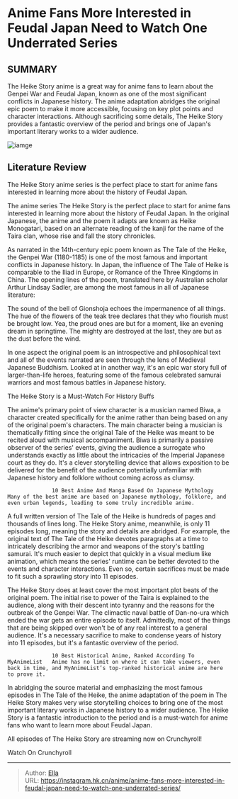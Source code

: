 # Anime Fans More Interested in Feudal Japan Need to Watch One Underrated Series


## SUMMARY 



  The Heike Story anime is a great way for anime fans to learn about the Genpei War and Feudal Japan, known as one of the most significant conflicts in Japanese history.   The anime adaptation abridges the original epic poem to make it more accessible, focusing on key plot points and character interactions.   Although sacrificing some details, The Heike Story provides a fantastic overview of the period and brings one of Japan&#39;s important literary works to a wider audience.  

![iamge](https://static1.srcdn.com/wordpress/wp-content/uploads/2023/10/anime-fans-more-interested-in-feudal-japan-need-to-watch-one-underrated-series.jpg)

## Literature Review

The Heike Story anime series is the perfect place to start for anime fans interested in learning more about the history of Feudal Japan.




The anime series The Heike Story is the perfect place to start for anime fans interested in learning more about the history of Feudal Japan. In the original Japanese, the anime and the poem it adapts are known as Heike Monogatari, based on an alternate reading of the kanji for the name of the Taira clan, whose rise and fall the story chronicles.




As narrated in the 14th-century epic poem known as The Tale of the Heike, the Genpei War (1180-1185) is one of the most famous and important conflicts in Japanese history. In Japan, the influence of The Tale of Heike is comparable to the Iliad in Europe, or Romance of the Three Kingdoms in China. The opening lines of the poem, translated here by Australian scholar Arthur Lindsay Sadler, are among the most famous in all of Japanese literature:


The sound of the bell of Gionshoja echoes the impermanence of all things. The hue of the flowers of the teak tree declares that they who flourish must be brought low. Yea, the proud ones are but for a moment, like an evening dream in springtime. The mighty are destroyed at the last, they are but as the dust before the wind.


In one aspect the original poem is an introspective and philosophical text and all of the events narrated are seen through the lens of Medieval Japanese Buddhism. Looked at in another way, it&#39;s an epic war story full of larger-than-life heroes, featuring some of the famous celebrated samurai warriors and most famous battles in Japanese history.





 The Heike Story is a Must-Watch For History Buffs 
          

The anime&#39;s primary point of view character is a musician named Biwa, a character created specifically for the anime rather than being based on any of the original poem&#39;s characters. The main character being a musician is thematically fitting since the original Tale of the Heike was meant to be recited aloud with musical accompaniment. Biwa is primarily a passive observer of the series&#39; events, giving the audience a surrogate who understands exactly as little about the intricacies of the Imperial Japanese court as they do. It&#39;s a clever storytelling device that allows exposition to be delivered for the benefit of the audience potentially unfamiliar with Japanese history and folklore without coming across as clumsy.

                  10 Best Anime And Manga Based On Japanese Mythology   Many of the best anime are based on Japanese mythology, folklore, and even urban legends, leading to some truly incredible anime.   




A full written version of The Tale of the Heike is hundreds of pages and thousands of lines long. The Heike Story anime, meanwhile, is only 11 episodes long, meaning the story and details are abridged. For example, the original text of The Tale of the Heike devotes paragraphs at a time to intricately describing the armor and weapons of the story&#39;s battling samurai. It&#39;s much easier to depict that quickly in a visual medium like animation, which means the series&#39; runtime can be better devoted to the events and character interactions. Even so, certain sacrifices must be made to fit such a sprawling story into 11 episodes.

The Heike Story does at least cover the most important plot beats of the original poem. The initial rise to power of the Taira is explained to the audience, along with their descent into tyranny and the reasons for the outbreak of the Genpei War. The climactic naval battle of Dan-no-ura which ended the war gets an entire episode to itself. Admittedly, most of the things that are being skipped over won&#39;t be of any real interest to a general audience. It&#39;s a necessary sacrifice to make to condense years of history into 11 episodes, but it&#39;s a fantastic overview of the period.




                  10 Best Historical Anime, Ranked According To MyAnimeList   Anime has no limit on where it can take viewers, even back in time, and MyAnimeList’s top-ranked historical anime are here to prove it.   

In abridging the source material and emphasizing the most famous episodes in The Tale of the Heike, the anime adaptation of the poem in The Heike Story makes very wise storytelling choices to bring one of the most important literary works in Japanese history to a wider audience. The Heike Story is a fantastic introduction to the period and is a must-watch for anime fans who want to learn more about Feudal Japan.

All episodes of The Heike Story are streaming now on Crunchyroll!

Watch On Crunchyroll



---

> Author: [Ella](https://instagram.hk.cn/)  
> URL: https://instagram.hk.cn/anime/anime-fans-more-interested-in-feudal-japan-need-to-watch-one-underrated-series/  

